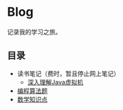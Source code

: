 # Blog
记录我的学习之旅。
## 目录
- 读书笔记（费时，暂且停止网上笔记）
    - [深入理解Java虚拟机](https://github.com/zhaoyan346a/Blog/projects/2)
- [编程算法题](https://github.com/zhaoyan346a/Blog/projects/1)
- [数学知识点](https://github.com/zhaoyan346a/Blog/projects/3)
